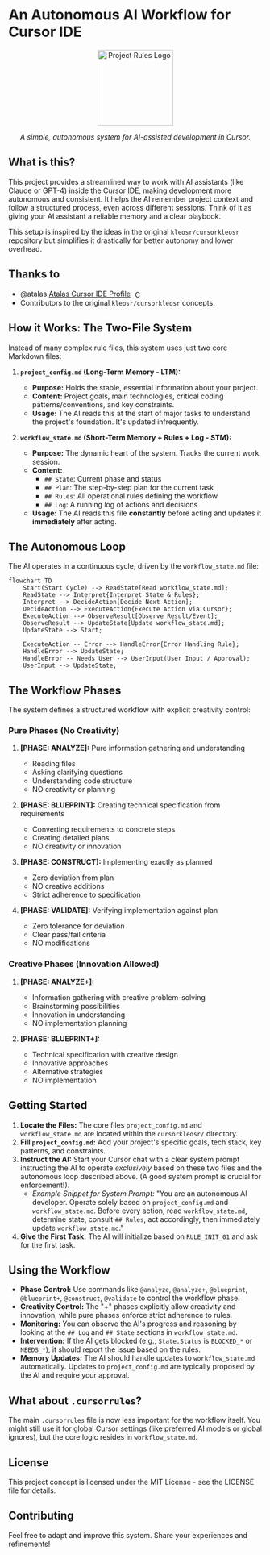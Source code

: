 # An Autonomous AI Workflow for Cursor IDE

<div align="center">
  <img src="https://i.ibb.co/tMy2cRkC/image-fx.png" alt="Project Rules Logo" width="150"/>
  <p><em>A simple, autonomous system for AI-assisted development in Cursor.</em></p>
</div>

## What is this?

This project provides a streamlined way to work with AI assistants (like Claude or GPT-4) inside the Cursor IDE, making development more autonomous and consistent. It helps the AI remember project context and follow a structured process, even across different sessions. Think of it as giving your AI assistant a reliable memory and a clear playbook.

This setup is inspired by the ideas in the original `kleosr/cursorkleosr` repository but simplifies it drastically for better autonomy and lower overhead.

## Thanks to

* @atalas [Atalas Cursor IDE Profile](https://forum.cursor.com/u/atalas) <img src="https://registry.npmmirror.com/@lobehub/icons-static-png/latest/files/light/cursor.png" width="16" height="16" alt="Cursor Icon" style="vertical-align: middle; margin-left: 5px;" />
* Contributors to the original `kleosr/cursorkleosr` concepts.

## How it Works: The Two-File System

Instead of many complex rule files, this system uses just two core Markdown files:

1. **`project_config.md` (Long-Term Memory - LTM):**
    * **Purpose:** Holds the stable, essential information about your project.
    * **Content:** Project goals, main technologies, critical coding patterns/conventions, and key constraints.
    * **Usage:** The AI reads this at the start of major tasks to understand the project's foundation. It's updated infrequently.

2. **`workflow_state.md` (Short-Term Memory + Rules + Log - STM):**
    * **Purpose:** The dynamic heart of the system. Tracks the current work session.
    * **Content:**
        * `## State`: Current phase and status
        * `## Plan`: The step-by-step plan for the current task
        * `## Rules`: All operational rules defining the workflow
        * `## Log`: A running log of actions and decisions
    * **Usage:** The AI reads this file **constantly** before acting and updates it **immediately** after acting.

## The Autonomous Loop

The AI operates in a continuous cycle, driven by the `workflow_state.md` file:

```mermaid
flowchart TD
    Start(Start Cycle) --> ReadState[Read workflow_state.md];
    ReadState --> Interpret{Interpret State & Rules};
    Interpret --> DecideAction[Decide Next Action];
    DecideAction --> ExecuteAction{Execute Action via Cursor};
    ExecuteAction --> ObserveResult[Observe Result/Event];
    ObserveResult --> UpdateState[Update workflow_state.md];
    UpdateState --> Start;

    ExecuteAction -- Error --> HandleError{Error Handling Rule};
    HandleError --> UpdateState;
    HandleError -- Needs User --> UserInput(User Input / Approval);
    UserInput --> UpdateState;
```

## The Workflow Phases

The system defines a structured workflow with explicit creativity control:

### Pure Phases (No Creativity)

1. **[PHASE: ANALYZE]:** Pure information gathering and understanding
   * Reading files
   * Asking clarifying questions
   * Understanding code structure
   * NO creativity or planning

2. **[PHASE: BLUEPRINT]:** Creating technical specification from requirements
   * Converting requirements to concrete steps
   * Creating detailed plans
   * NO creativity or innovation

3. **[PHASE: CONSTRUCT]:** Implementing exactly as planned
   * Zero deviation from plan
   * NO creative additions
   * Strict adherence to specification

4. **[PHASE: VALIDATE]:** Verifying implementation against plan
   * Zero tolerance for deviation
   * Clear pass/fail criteria
   * NO modifications

### Creative Phases (Innovation Allowed)

1. **[PHASE: ANALYZE+]:**
   * Information gathering with creative problem-solving
   * Brainstorming possibilities
   * Innovation in understanding
   * NO implementation planning

2. **[PHASE: BLUEPRINT+]:**
   * Technical specification with creative design
   * Innovative approaches
   * Alternative strategies
   * NO implementation

## Getting Started

1. **Locate the Files:** The core files `project_config.md` and `workflow_state.md` are located within the `cursorkleosr/` directory.
2. **Fill `project_config.md`:** Add your project's specific goals, tech stack, key patterns, and constraints.
3. **Instruct the AI:** Start your Cursor chat with a clear system prompt instructing the AI to operate *exclusively* based on these two files and the autonomous loop described above. (A good system prompt is crucial for enforcement!).
    * *Example Snippet for System Prompt:* "You are an autonomous AI developer. Operate solely based on `project_config.md` and `workflow_state.md`. Before every action, read `workflow_state.md`, determine state, consult `## Rules`, act accordingly, then immediately update `workflow_state.md`."
4. **Give the First Task:** The AI will initialize based on `RULE_INIT_01` and ask for the first task.

## Using the Workflow

* **Phase Control:** Use commands like `@analyze`, `@analyze+`, `@blueprint`, `@blueprint+`, `@construct`, `@validate` to control the workflow phase.
* **Creativity Control:** The "+" phases explicitly allow creativity and innovation, while pure phases enforce strict adherence to rules.
* **Monitoring:** You can observe the AI's progress and reasoning by looking at the `## Log` and `## State` sections in `workflow_state.md`.
* **Intervention:** If the AI gets blocked (e.g., `State.Status` is `BLOCKED_*` or `NEEDS_*`), it should report the issue based on the rules.
* **Memory Updates:** The AI should handle updates to `workflow_state.md` automatically. Updates to `project_config.md` are typically proposed by the AI and require your approval.

## What about `.cursorrules`?

The main `.cursorrules` file is now less important for the workflow itself. You might still use it for global Cursor settings (like preferred AI models or global ignores), but the core logic resides in `workflow_state.md`.

## License

This project concept is licensed under the MIT License - see the LICENSE file for details.

## Contributing

Feel free to adapt and improve this system. Share your experiences and refinements!
